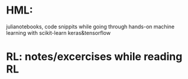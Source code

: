 # HML:
julianotebooks, code snippits while going through hands-on machine learning with scikit-learn keras&amp;tensorflow

# RL: notes/excercises while reading RL
